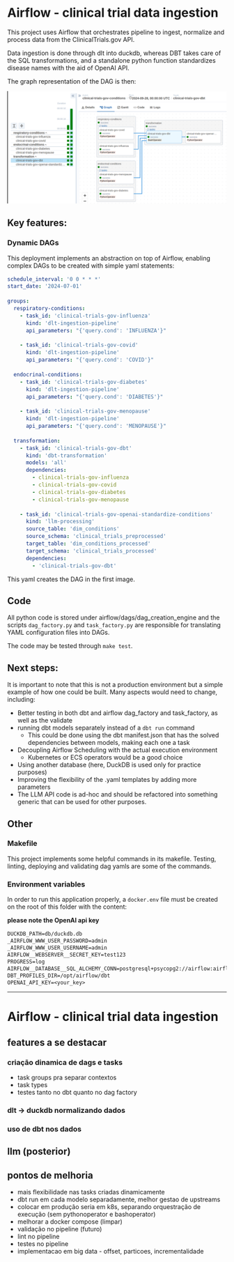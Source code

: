 # Airflow - clinical trial data ingestion 

This project uses Airflow that orchestrates pipeline to ingest, normalize and process data from the ClinicalTrials.gov API. 

Data ingestion is done through dlt into duckdb, whereas DBT takes care of the SQL transformations, and a standalone python function standardizes disease names with the aid of OpenAI API.

The graph representation of the DAG is then: 

![alt text](docs/image.png)

## Key features:
### Dynamic DAGs
This deployment implements an abstraction on top of Airflow, enabling complex DAGs to be created with simple yaml statements:

```YAML
schedule_interval: '0 0 * * *'
start_date: '2024-07-01'

groups:
  respiratory-conditions:
    - task_id: 'clinical-trials-gov-influenza'
      kind: 'dlt-ingestion-pipeline'
      api_parameters: "{'query.cond': 'INFLUENZA'}"
    
    - task_id: 'clinical-trials-gov-covid'
      kind: 'dlt-ingestion-pipeline'
      api_parameters: "{'query.cond': 'COVID'}"

  endocrinal-conditions:
    - task_id: 'clinical-trials-gov-diabetes'
      kind: 'dlt-ingestion-pipeline'
      api_parameters: "{'query.cond': 'DIABETES'}"

    - task_id: 'clinical-trials-gov-menopause'
      kind: 'dlt-ingestion-pipeline'
      api_parameters: "{'query.cond': 'MENOPAUSE'}"
  
  transformation:
    - task_id: 'clinical-trials-gov-dbt'
      kind: 'dbt-transformation'
      models: 'all'
      dependencies:
        - clinical-trials-gov-influenza
        - clinical-trials-gov-covid
        - clinical-trials-gov-diabetes
        - clinical-trials-gov-menopause
  
    - task_id: 'clinical-trials-gov-openai-standardize-conditions'
      kind: 'llm-processing'
      source_table: 'dim_conditions'
      source_schema: 'clinical_trials_preprocessed'
      target_table: 'dim_conditions_processed'
      target_schema: 'clinical_trials_processed'
      dependencies:
        - 'clinical-trials-gov-dbt'
```
This yaml creates the DAG in the first image.


## Code
All python code is stored under airflow/dags/dag_creation_engine and the scripts `dag_factory.py` and `task_factory.py` are responsible for translating YAML configuration files into DAGs.

The code may be tested through `make test`. 

## Next steps:
It is important to note that this is not a production environment but a simple example of how one could be built. Many aspects would need to change, including:

- Better testing in both dbt and airflow dag_factory and task_factory, as well as the validate
- running dbt models separately instead of a `dbt run` command
  - This could be done using the dbt manifest.json that has the solved dependencies between models, making each one a task
- Decoupling Airflow Scheduling with the actual execution environment
  - Kubernetes or ECS operators would be a good choice
- Using another database (here, DuckDB is used only for practice purposes)
- Improving the flexibility of the .yaml templates by adding more parameters
- The LLM API code is ad-hoc and should be refactored into something generic that can be used for other purposes.


## Other
### Makefile
This project implements some helpful commands in its makefile. Testing, linting, deploying and validating dag yamls are some of the commands.

### Environment variables
In order to run this application properly, a `docker.env` file must be created on the root of this folder with the content: 


**please note the OpenAI api key**
```
DUCKDB_PATH=db/duckdb.db
_AIRFLOW_WWW_USER_PASSWORD=admin
_AIRFLOW_WWW_USER_USERNAME=admin
AIRFLOW__WEBSERVER__SECRET_KEY=test123
PROGRESS=log
AIRFLOW__DATABASE__SQL_ALCHEMY_CONN=postgresql+psycopg2://airflow:airflow@postgres/airflow
DBT_PROFILES_DIR=/opt/airflow/dbt
OPENAI_API_KEY=<your_key>
```

---

# Airflow - clinical trial data ingestion 

## features a se destacar 
### criação dinamica de dags e tasks
- task groups pra separar contextos
- task types
- testes tanto no dbt quanto no dag factory

### dlt -> duckdb normalizando dados
### uso de dbt nos dados
## llm (posterior)



## pontos de melhoria
- mais flexibilidade nas tasks criadas dinamicamente
- dbt run em cada modelo separadamente, melhor gestao de upstreams 
- colocar em produção seria em k8s, separando orquestração de execução (sem pythonoperator e bashoperator)
- melhorar a docker compose (limpar)
- validação no pipeline (futuro)
- lint no pipeline
- testes no pipeline
- implementacao em big data - offset, particoes, incrementalidade
